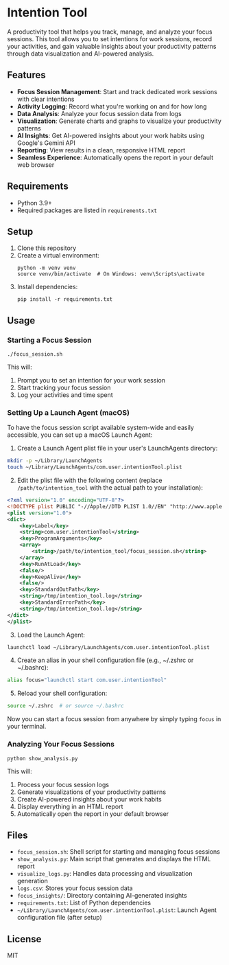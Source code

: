 # Intention Tool

A productivity tool that helps you track, manage, and analyze your focus sessions. This tool allows you to set intentions for work sessions, record your activities, and gain valuable insights about your productivity patterns through data visualization and AI-powered analysis.

## Features

- **Focus Session Management**: Start and track dedicated work sessions with clear intentions
- **Activity Logging**: Record what you're working on and for how long
- **Data Analysis**: Analyze your focus session data from logs
- **Visualization**: Generate charts and graphs to visualize your productivity patterns
- **AI Insights**: Get AI-powered insights about your work habits using Google's Gemini API
- **Reporting**: View results in a clean, responsive HTML report
- **Seamless Experience**: Automatically opens the report in your default web browser

## Requirements

- Python 3.9+
- Required packages are listed in `requirements.txt`

## Setup

1. Clone this repository
2. Create a virtual environment:
   ```
   python -m venv venv
   source venv/bin/activate  # On Windows: venv\Scripts\activate
   ```
3. Install dependencies:
   ```
   pip install -r requirements.txt
   ```

## Usage

### Starting a Focus Session

```
./focus_session.sh
```

This will:
1. Prompt you to set an intention for your work session
2. Start tracking your focus session
3. Log your activities and time spent

### Setting Up a Launch Agent (macOS)

To have the focus session script available system-wide and easily accessible, you can set up a macOS Launch Agent:

1. Create a Launch Agent plist file in your user's LaunchAgents directory:

```bash
mkdir -p ~/Library/LaunchAgents
touch ~/Library/LaunchAgents/com.user.intentionTool.plist
```

2. Edit the plist file with the following content (replace `/path/to/intention_tool` with the actual path to your installation):

```xml
<?xml version="1.0" encoding="UTF-8"?>
<!DOCTYPE plist PUBLIC "-//Apple//DTD PLIST 1.0//EN" "http://www.apple.com/DTDs/PropertyList-1.0.dtd">
<plist version="1.0">
<dict>
    <key>Label</key>
    <string>com.user.intentionTool</string>
    <key>ProgramArguments</key>
    <array>
        <string>/path/to/intention_tool/focus_session.sh</string>
    </array>
    <key>RunAtLoad</key>
    <false/>
    <key>KeepAlive</key>
    <false/>
    <key>StandardOutPath</key>
    <string>/tmp/intention_tool.log</string>
    <key>StandardErrorPath</key>
    <string>/tmp/intention_tool.log</string>
</dict>
</plist>
```

3. Load the Launch Agent:

```bash
launchctl load ~/Library/LaunchAgents/com.user.intentionTool.plist
```

4. Create an alias in your shell configuration file (e.g., ~/.zshrc or ~/.bashrc):

```bash
alias focus="launchctl start com.user.intentionTool"
```

5. Reload your shell configuration:

```bash
source ~/.zshrc  # or source ~/.bashrc
```

Now you can start a focus session from anywhere by simply typing `focus` in your terminal.

### Analyzing Your Focus Sessions

```
python show_analysis.py
```

This will:
1. Process your focus session logs
2. Generate visualizations of your productivity patterns
3. Create AI-powered insights about your work habits
4. Display everything in an HTML report
5. Automatically open the report in your default browser

## Files

- `focus_session.sh`: Shell script for starting and managing focus sessions
- `show_analysis.py`: Main script that generates and displays the HTML report
- `visualize_logs.py`: Handles data processing and visualization generation
- `logs.csv`: Stores your focus session data
- `focus_insights/`: Directory containing AI-generated insights
- `requirements.txt`: List of Python dependencies
- `~/Library/LaunchAgents/com.user.intentionTool.plist`: Launch Agent configuration file (after setup)

## License

MIT
